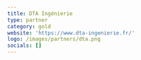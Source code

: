 ```yaml
---
title: DTA Ingénierie
type: partner
category: gold
website: 'https://www.dta-ingenierie.fr/'
logo: /images/partners/dta.png
socials: []
---
```

